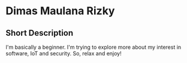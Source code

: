 # Dimas Maulana Rizky

## Short Description

I'm basically a beginner. I'm trying to explore more about my interest in software, IoT and security. So, relax and enjoy!


<!--
**penanamtomat/penanamtomat** is a ✨ _special_ ✨ repository because its `README.md` (this file) appears on your GitHub profile.

Here are some ideas to get you started:

- 🔭 I’m currently working on ...
- 🌱 I’m currently learning ...
- 👯 I’m looking to collaborate on ...
- 🤔 I’m looking for help with ...
- 💬 Ask me about ...
- 📫 How to reach me: ...
- 😄 Pronouns: ...
- ⚡ Fun fact: ...
-->
